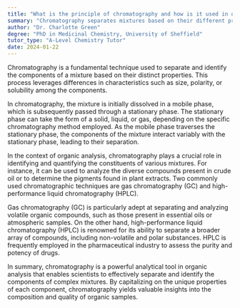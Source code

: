 ```yaml
---
title: "What is the principle of chromatography and how is it used in organic analysis?"
summary: "Chromatography separates mixtures based on their different properties and is used in organic analysis."
author: "Dr. Charlotte Green"
degree: "PhD in Medicinal Chemistry, University of Sheffield"
tutor_type: "A-Level Chemistry Tutor"
date: 2024-01-22
---
```


Chromatography is a fundamental technique used to separate and identify the components of a mixture based on their distinct properties. This process leverages differences in characteristics such as size, polarity, or solubility among the components. 

In chromatography, the mixture is initially dissolved in a mobile phase, which is subsequently passed through a stationary phase. The stationary phase can take the form of a solid, liquid, or gas, depending on the specific chromatography method employed. As the mobile phase traverses the stationary phase, the components of the mixture interact variably with the stationary phase, leading to their separation.

In the context of organic analysis, chromatography plays a crucial role in identifying and quantifying the constituents of various mixtures. For instance, it can be used to analyze the diverse compounds present in crude oil or to determine the pigments found in plant extracts. Two commonly used chromatographic techniques are gas chromatography (GC) and high-performance liquid chromatography (HPLC). 

Gas chromatography (GC) is particularly adept at separating and analyzing volatile organic compounds, such as those present in essential oils or atmospheric samples. On the other hand, high-performance liquid chromatography (HPLC) is renowned for its ability to separate a broader array of compounds, including non-volatile and polar substances. HPLC is frequently employed in the pharmaceutical industry to assess the purity and potency of drugs.

In summary, chromatography is a powerful analytical tool in organic analysis that enables scientists to effectively separate and identify the components of complex mixtures. By capitalizing on the unique properties of each component, chromatography yields valuable insights into the composition and quality of organic samples.
    